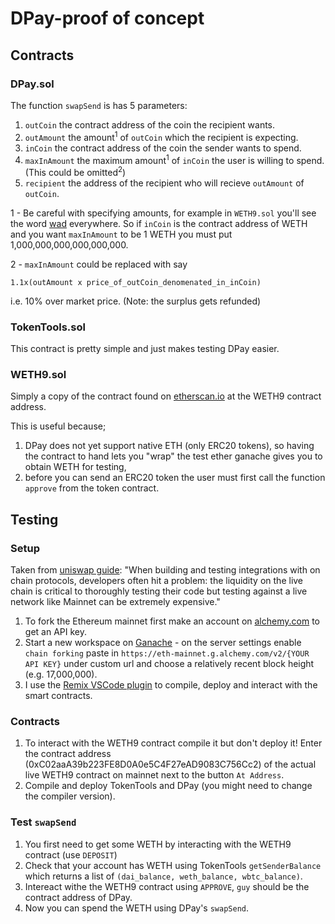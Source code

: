 # DPay-proof of concept

## Contracts

### DPay.sol

The function `swapSend` is has 5 parameters:

1. `outCoin` the contract address of the coin the recipient wants.
2. `outAmount` the amount<sup>1</sup> of `outCoin` which the recipient is expecting.
3. `inCoin` the contract address of the coin the sender wants to spend.
4. `maxInAmount` the maximum amount<sup>1</sup> of `inCoin` the user is willing to spend. (This could be omitted<sup>2</sup>)
5. `recipient` the address of the recipient who will recieve `outAmount` of `outCoin`.

1 - Be careful with specifying amounts, for example in `WETH9.sol` you'll see the word [wad](https://ethereum.stackexchange.com/questions/27101/what-does-wadstand-for) everywhere. So if `inCoin` is the contract address of WETH and you want `maxInAmount` to be 1 WETH you must put 1,000,000,000,000,000,000.

2 - `maxInAmount` could be replaced with say

```
1.1x(outAmount x price_of_outCoin_denomenated_in_inCoin)
```

i.e. 10% over market price. (Note: the surplus gets refunded)

### TokenTools.sol

This contract is pretty simple and just makes testing DPay easier.

### WETH9.sol

Simply a copy of the contract found on [etherscan.io](https://etherscan.io/address/0xC02aaA39b223FE8D0A0e5C4F27eAD9083C756Cc2#code) at the WETH9 contract address.

This is useful because;

1. DPay does not yet support native ETH (only ERC20 tokens), so having the contract to hand lets you "wrap" the test ether ganache gives you to obtain WETH for testing,
2. before you can send an ERC20 token the user must first call the function `approve` from the token contract.

## Testing

### Setup

Taken from [uniswap guide](https://docs.uniswap.org/contracts/v3/guides/local-environment): "When building and testing integrations with on chain protocols, developers often hit a problem: the liquidity on the live chain is critical to thoroughly testing their code but testing against a live network like Mainnet can be extremely expensive."

1. To fork the Ethereum mainnet first make an account on [alchemy.com](https://www.alchemy.com) to get an API key.
2. Start a new workspace on [Ganache](https://trufflesuite.com/docs/ganache/) - on the server settings enable `chain forking` paste in `https://eth-mainnet.g.alchemy.com/v2/{YOUR API KEY}` under custom url and choose a relatively recent block height (e.g. 17,000,000).
3. I use the [Remix VSCode plugin](https://marketplace.visualstudio.com/items?itemName=RemixProject.ethereum-remix) to compile, deploy and interact with the smart contracts.

### Contracts

1. To interact with the WETH9 contract compile it but don't deploy it! Enter the contract address (0xC02aaA39b223FE8D0A0e5C4F27eAD9083C756Cc2) of the actual live WETH9 contract on mainnet next to the button `At Address`.
2. Compile and deploy TokenTools and DPay (you might need to change the compiler version).

### Test `swapSend`

1. You first need to get some WETH by interacting with the WETH9 contract (use `DEPOSIT`)
2. Check that your account has WETH using TokenTools `getSenderBalance` which returns a list of `(dai_balance, weth_balance, wbtc_balance)`.
3. Intereact withe the WETH9 contract using `APPROVE`, `guy` should be the contract address of DPay.
4. Now you can spend the WETH using DPay's `swapSend`.

